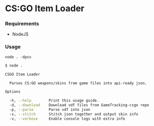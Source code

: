 # CS:GO Item Loader

### Requirements

- NodeJS

### Usage

`node . -dpsv`

```bash
$ node .

CSGO Item Loader

  Parses CS:GO weapons/skins from game files into api-ready json.

Options

  -h, --help        Print this usage guide.
  -d, --download    Download vdf files from GameTracking-csgo repo
  -p, --parse       Parse vdf into json
  -s, --stitch      Stitch json together and output skin info
  -v, --verbose     Enable console logs with extra info

```
